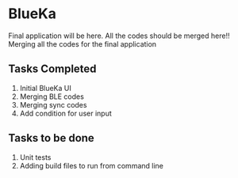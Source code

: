 # BlueKa
Final application will be here. All the codes should be merged here!!
Merging all the codes for the final application

## Tasks Completed
1. Initial BlueKa UI
2. Merging BLE codes
3. Merging sync codes
4. Add condition for user input

## Tasks to be done
1. Unit tests
2. Adding build files to run from command line


